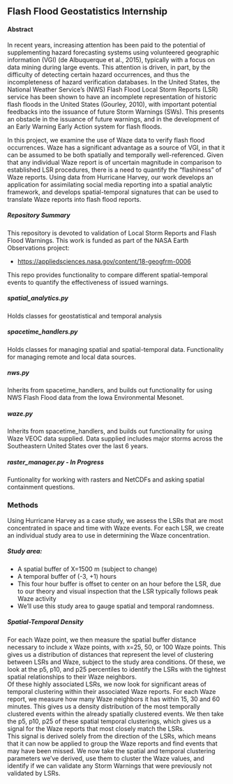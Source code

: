 ## Flash Flood Geostatistics Internship

#### Abstract
In recent years, increasing attention has been paid to the potential of supplementing hazard forecasting systems using volunteered geographic information (VGI) (de Albuquerque et al., 2015), typically with a focus on data mining during large events.  This attention is driven, in part, by the difficulty of detecting certain hazard occurrences, and thus the incompleteness of hazard verification databases.  In the United States, the National Weather Service’s (NWS) Flash Flood Local Storm Reports (LSR) service has been shown to have an incomplete representation of historic flash floods in the United States (Gourley, 2010), with important potential feedbacks into the issuance of future Storm Warnings (SWs). This presents an obstacle in the issuance of future warnings, and in the development of an Early Warning Early Action system for flash floods.  

In this project, we examine the use of Waze data to verify flash flood occurrences.  Waze has a significant advantage as a source of VGI, in that it can be assumed to be both spatially and temporally well-referenced.  Given that any individual Waze report is of uncertain magnitude in comparison to established LSR procedures, there is a need to quantify the “flashiness” of Waze reports.  Using data from Hurricane Harvey, our work develops an application for assimilating social media reporting into a spatial analytic framework, and develops spatial-temporal signatures that can be used to translate Waze reports into flash flood reports. 

##### Repository Summary
This repository is devoted to validation of Local Storm Reports and Flash Flood Warnings.  This work is funded as part of the NASA Earth Observations project:
- https://appliedsciences.nasa.gov/content/18-geogfrm-0006

This repo provides functionality to compare different spatial-temporal events to quantify the effectiveness of issued warnings.

##### spatial_analytics.py
Holds classes for geostatistical and temporal analysis

##### spacetime_handlers.py
Holds classes for managing spatial and spatial-temporal data.
Functionality for managing remote and local data sources.

##### nws.py
Inherits from spacetime_handlers, and builds out functionality for using NWS Flash Flood data from the Iowa Environmental Mesonet.

##### waze.py
Inherits from spacetime_handlers, and builds out functionality for using Waze VEOC data supplied.
Data supplied includes major storms across the Southeastern United States over the last 6 years.

##### raster_manager.py - In Progress
Funtionality for working with rasters and NetCDFs and asking spatial containment questions.

### Methods
Using Hurricane Harvey as a case study, we assess the LSRs that are most concentrated in space and time with Waze events.  For each LSR, we create an individual study area to use in determining the Waze concentration. 
##### Study area: 
- A spatial buffer of X=1500 m (subject to change)
- A temporal buffer of (-3, +1) hours 
- This four hour buffer is offset to center on an hour before the LSR, due to our theory and visual inspection that the LSR typically follows peak Waze activity
- We’ll use this study area to gauge spatial and temporal randomness.  

##### Spatial-Temporal Density
For each Waze point, we then measure the spatial buffer distance necessary to include x Waze points, with x=25, 50, or 100 Waze points.  This gives us a distribution of distances that represent the level of clustering between LSRs and Waze, subject to the study area conditions.  Of these, we look at the p5, p10, and p25 percentiles to identify the LSRs with the tightest spatial relationships to their Waze neighbors.  
Of these highly associated LSRs, we now look for significant areas of temporal clustering within their associated Waze reports.  For each Waze report, we measure how many Waze neighbors it has within 15, 30 and 60 minutes.  This gives us a density distribution of the most temporally clustered events within the already spatially clustered events.  We then take the p5, p10, p25 of these spatial temporal clusterings, which gives us a signal for the Waze reports that most closely match the LSRs.  
This signal is derived solely from the direction of the LSRs, which means that it can now be applied to group the Waze reports and find events that may have been missed.  We now take the spatial and temporal clustering parameters we’ve derived, use them to cluster the Waze values, and identify if we can validate any Storm Warnings that were previously not validated by LSRs.
